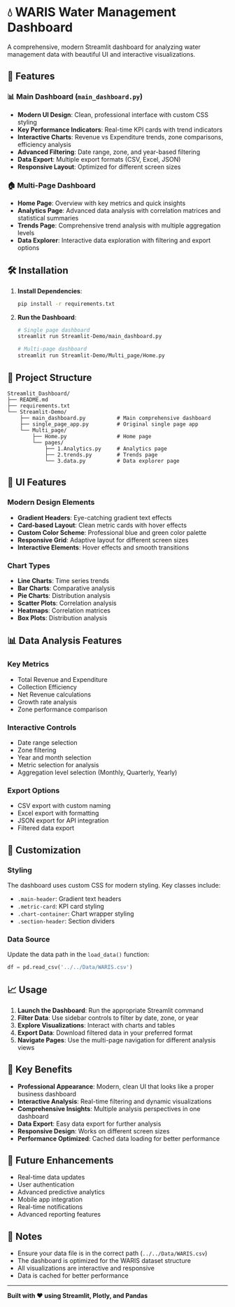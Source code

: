# 💧 WARIS Water Management Dashboard

A comprehensive, modern Streamlit dashboard for analyzing water management data with beautiful UI and interactive visualizations.

## 🚀 Features

### 📊 Main Dashboard (`main_dashboard.py`)
- **Modern UI Design**: Clean, professional interface with custom CSS styling
- **Key Performance Indicators**: Real-time KPI cards with trend indicators
- **Interactive Charts**: Revenue vs Expenditure trends, zone comparisons, efficiency analysis
- **Advanced Filtering**: Date range, zone, and year-based filtering
- **Data Export**: Multiple export formats (CSV, Excel, JSON)
- **Responsive Layout**: Optimized for different screen sizes

### 🏠 Multi-Page Dashboard
- **Home Page**: Overview with key metrics and quick insights
- **Analytics Page**: Advanced data analysis with correlation matrices and statistical summaries
- **Trends Page**: Comprehensive trend analysis with multiple aggregation levels
- **Data Explorer**: Interactive data exploration with filtering and export options

## 🛠️ Installation

1. **Install Dependencies**:
   ```bash
   pip install -r requirements.txt
   ```

2. **Run the Dashboard**:
   ```bash
   # Single page dashboard
   streamlit run Streamlit-Demo/main_dashboard.py
   
   # Multi-page dashboard
   streamlit run Streamlit-Demo/Multi_page/Home.py
   ```

## 📁 Project Structure

```
Streamlit_Dashboard/
├── README.md
├── requirements.txt
└── Streamlit-Demo/
    ├── main_dashboard.py          # Main comprehensive dashboard
    ├── single_page_app.py         # Original single page app
    └── Multi_page/
        ├── Home.py                # Home page
        └── pages/
            ├── 1.Analytics.py     # Analytics page
            ├── 2.trends.py        # Trends page
            └── 3.data.py          # Data explorer page
```

## 🎨 UI Features

### Modern Design Elements
- **Gradient Headers**: Eye-catching gradient text effects
- **Card-based Layout**: Clean metric cards with hover effects
- **Custom Color Scheme**: Professional blue and green color palette
- **Responsive Grid**: Adaptive layout for different screen sizes
- **Interactive Elements**: Hover effects and smooth transitions

### Chart Types
- **Line Charts**: Time series trends
- **Bar Charts**: Comparative analysis
- **Pie Charts**: Distribution analysis
- **Scatter Plots**: Correlation analysis
- **Heatmaps**: Correlation matrices
- **Box Plots**: Distribution analysis

## 📊 Data Analysis Features

### Key Metrics
- Total Revenue and Expenditure
- Collection Efficiency
- Net Revenue calculations
- Growth rate analysis
- Zone performance comparison

### Interactive Controls
- Date range selection
- Zone filtering
- Year and month selection
- Metric selection for analysis
- Aggregation level selection (Monthly, Quarterly, Yearly)

### Export Options
- CSV export with custom naming
- Excel export with formatting
- JSON export for API integration
- Filtered data export

## 🔧 Customization

### Styling
The dashboard uses custom CSS for modern styling. Key classes include:
- `.main-header`: Gradient text headers
- `.metric-card`: KPI card styling
- `.chart-container`: Chart wrapper styling
- `.section-header`: Section dividers

### Data Source
Update the data path in the `load_data()` function:
```python
df = pd.read_csv('../../Data/WARIS.csv')
```

## 📈 Usage

1. **Launch the Dashboard**: Run the appropriate Streamlit command
2. **Filter Data**: Use sidebar controls to filter by date, zone, or year
3. **Explore Visualizations**: Interact with charts and tables
4. **Export Data**: Download filtered data in your preferred format
5. **Navigate Pages**: Use the multi-page navigation for different analysis views

## 🎯 Key Benefits

- **Professional Appearance**: Modern, clean UI that looks like a proper business dashboard
- **Interactive Analysis**: Real-time filtering and dynamic visualizations
- **Comprehensive Insights**: Multiple analysis perspectives in one dashboard
- **Data Export**: Easy data export for further analysis
- **Responsive Design**: Works on different screen sizes
- **Performance Optimized**: Cached data loading for better performance

## 🔮 Future Enhancements

- Real-time data updates
- User authentication
- Advanced predictive analytics
- Mobile app integration
- Real-time notifications
- Advanced reporting features

## 📝 Notes

- Ensure your data file is in the correct path (`../../Data/WARIS.csv`)
- The dashboard is optimized for the WARIS dataset structure
- All visualizations are interactive and responsive
- Data is cached for better performance

---

**Built with ❤️ using Streamlit, Plotly, and Pandas**